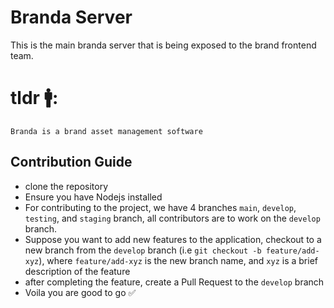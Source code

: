 # Branda Server

This is the main branda server that is being exposed to the brand frontend team.
# tldr 🚹:
`Branda is a brand asset management software`

## Contribution Guide
- clone the repository
- Ensure you have Nodejs installed
- For contributing to the project, we have 4 branches `main`, `develop`, `testing`, and `staging` branch, all contributors are to work on the `develop` branch.
- Suppose you want to add new features to the application, checkout to a new branch from the `develop` branch (i.e `git checkout -b feature/add-xyz`), where `feature/add-xyz` is the new branch name, and `xyz` is a brief description of the feature
- after completing the feature, create a Pull Request to the `develop` branch
- Voila you are good to go ✅